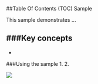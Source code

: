 ##Table Of Contents (TOC) Sample 

This sample demonstrates ...

###Key concepts
- 
-

###Using the sample
1. 
2. 

![](/image.png)






